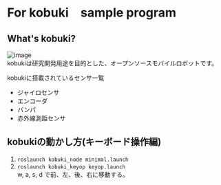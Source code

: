 # For kobuki　sample program

## What's kobuki?
![image](https://user-images.githubusercontent.com/61666505/159632989-1f8e4d19-d8c8-49c4-9b3e-2b9a8e5ba435.png) <br>
kobukiは研究開発用途を目的とした、オープンソースモバイルロボットです。<br>

kobukiに搭載されているセンサ一覧
- ジャイロセンサ
- エンコーダ
- バンパ
- 赤外線測距センサ

## kobukiの動かし方(キーボード操作編)<br>
1. ``` roslaunch kobuki_node minimal.launch ```
2. ``` roslaunch kobuki_keyop keyop.launch ``` <br>
w, a, s, d で前、左、後、右に移動する。 <br>
